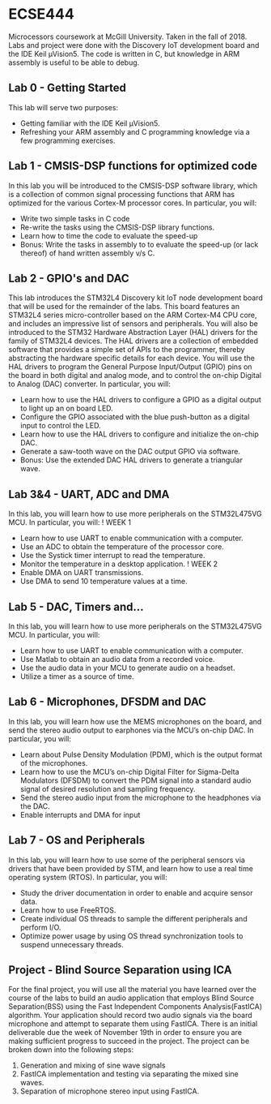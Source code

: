 # ECSE444 
Microcessors coursework at McGill University. Taken in the fall of 2018. Labs and project were done with the Discovery IoT development board and the IDE Keil μVision5. The code is written in C, but knowledge in ARM assembly is useful to be able to debug. 

## Lab 0 - Getting Started 
This lab will serve two purposes:
- Getting familiar with the IDE Keil μVision5.
- Refreshing your ARM assembly and C programming knowledge via a few programming exercises.


## Lab 1 - CMSIS-DSP functions for optimized code
In this lab you will be introduced to the CMSIS-DSP software library, which is a collection of common
signal processing functions that ARM has optimized for the various Cortex-M processor cores.
In particular, you will:
- Write two simple tasks in C code
- Re-write the tasks using the CMSIS-DSP library functions.
- Learn how to time the code to evaluate the speed-up
- Bonus: Write the tasks in assembly to to evaluate the speed-up (or lack thereof) of hand
written assembly v/s C.

## Lab 2 - GPIO's and DAC
This lab introduces the STM32L4 Discovery kit IoT node development board that will be used for the remainder of the labs. This board features an STM32L4 series micro-controller based on the ARM Cortex-M4 CPU core, and includes an impressive list of sensors and peripherals. You will also be introduced to the STM32 Hardware Abstraction Layer (HAL) drivers for the family of STM32L4 devices. The HAL drivers are a collection of embedded software that provides a simple set of APIs to the programmer, thereby abstracting the hardware specific details for each device. You will use the HAL drivers to program the General Purpose Input/Output (GPIO) pins on the board in both digital and analog mode, and to control the on-chip Digital to Analog (DAC) converter. In particular, you will:
- Learn how to use the HAL drivers to configure a GPIO as a digital output to light up an on
board LED.
- Configure the GPIO associated with the blue push-button as a digital input to control the LED.
- Learn how to use the HAL drivers to configure and initialize the on-chip DAC.
- Generate a saw-tooth wave on the DAC output GPIO via software.
- Bonus: Use the extended DAC HAL drivers to generate a triangular wave.

## Lab 3&4 - UART, ADC and DMA
In this lab, you will learn how to use more peripherals on the STM32L475VG MCU. In particular, you will:
! WEEK 1
- Learn how to use UART to enable communication with a computer.
- Use an ADC to obtain the temperature of the processor core.
- Use the Systick timer interrupt to read the temperature.
- Monitor the temperature in a desktop application.
! WEEK 2
- Enable DMA on UART transmissions.
- Use DMA to send 10 temperature values at a time.

## Lab 5 - DAC, Timers and...
In this lab, you will learn how to use more peripherals on the STM32L475VG MCU. In particular, you will:
- Learn how to use UART to enable communication with a computer.
- Use Matlab to obtain an audio data from a recorded voice.
- Use the audio data in your MCU to generate audio on a headset.
- Utilize a timer as a source of time.

## Lab 6 - Microphones, DFSDM and DAC
In this lab, you will learn how use the MEMS microphones on the board, and send the stereo audio output to earphones via the MCU’s on-chip DAC. In particular, you will:
- Learn about Pulse Density Modulation (PDM), which is the output format of the microphones.
- Learn how to use the MCU’s on-chip Digital Filter for Sigma-Delta Modulators (DFSDM) to convert the PDM signal into a standard audio signal of desired resolution and sampling frequency.
- Send the stereo audio input from the microphone to the headphones via the DAC.
- Enable interrupts and DMA for input

## Lab 7 - OS and Peripherals
In this lab, you will learn how to use some of the peripheral sensors via drivers that have been
provided by STM, and learn how to use a real time operating system (RTOS). In particular, you will:
- Study the driver documentation in order to enable and acquire sensor data.
- Learn how to use FreeRTOS.
- Create individual OS threads to sample the different peripherals and perform I/O.
- Optimize power usage by using OS thread synchronization tools to suspend unnecessary threads.

## Project - Blind Source Separation using ICA
For the final project, you will use all the material you have learned over the course of the labs to
build an audio application that employs Blind Source Separation(BSS) using the Fast Independent
Components Analysis(FastICA) algorithm. Your application should record two audio signals via the
board microphone and attempt to separate them using FastICA. There is an initial deliverable due
the week of November 19th in order to ensure you are making sufficient progress to succeed in the
project. The project can be broken down into the following steps:
1. Generation and mixing of sine wave signals
2. FastICA implementation and testing via separating the mixed sine waves.
3. Separation of microphone stereo input using FastICA.

